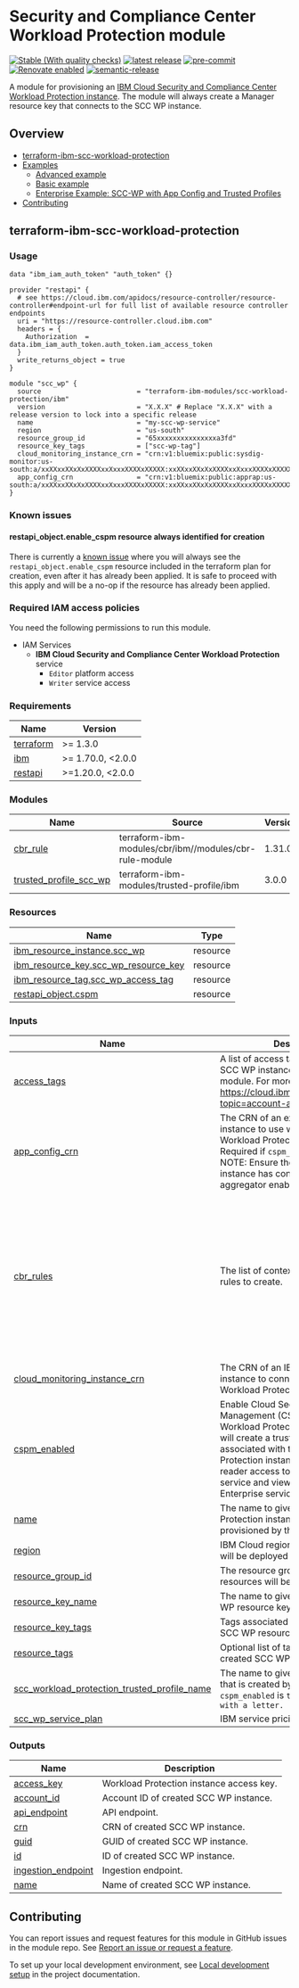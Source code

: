 <!-- Update the title -->
# Security and Compliance Center Workload Protection module

[![Stable (With quality checks)](https://img.shields.io/badge/Status-Stable%20(With%20quality%20checks)-green)](https://terraform-ibm-modules.github.io/documentation/#/badge-status)
[![latest release](https://img.shields.io/github/v/release/terraform-ibm-modules/terraform-ibm-scc-workload-protection?logo=GitHub&sort=semver)](https://github.com/terraform-ibm-modules/terraform-ibm-scc-workload-protection/releases/latest)
[![pre-commit](https://img.shields.io/badge/pre--commit-enabled-brightgreen?logo=pre-commit&logoColor=white)](https://github.com/pre-commit/pre-commit)
[![Renovate enabled](https://img.shields.io/badge/renovate-enabled-brightgreen.svg)](https://renovatebot.com/)
[![semantic-release](https://img.shields.io/badge/%20%20%F0%9F%93%A6%F0%9F%9A%80-semantic--release-e10079.svg)](https://github.com/semantic-release/semantic-release)

<!-- Add a description of module(s) in this repo -->
A module for provisioning an [IBM Cloud Security and Compliance Center Workload Protection instance](https://cloud.ibm.com/docs/workload-protection?topic=workload-protection-getting-started). The module will always create a Manager resource key that connects to the SCC WP instance.

<!-- Below content is automatically populated via pre-commit hook -->
<!-- BEGIN OVERVIEW HOOK -->
## Overview
* [terraform-ibm-scc-workload-protection](#terraform-ibm-scc-workload-protection)
* [Examples](./examples)
    * [Advanced example](./examples/advanced)
    * [Basic example](./examples/basic)
    * [Enterprise Example: SCC-WP with App Config and Trusted Profiles](./examples/enterprise)
* [Contributing](#contributing)
<!-- END OVERVIEW HOOK -->


<!--
If this repo contains any reference architectures, uncomment the heading below and links to them.
(Usually in the `/reference-architectures` directory.)
See "Reference architecture" in Authoring Guidelines in the public documentation at
https://terraform-ibm-modules.github.io/documentation/#/implementation-guidelines?id=reference-architecture
-->
<!-- ## Reference architectures -->


<!-- This heading should always match the name of the root level module (aka the repo name) -->
## terraform-ibm-scc-workload-protection

### Usage

<!--
Add an example of the use of the module in the following code block.

Use real values instead of "var.<var_name>" or other placeholder values
unless real values don't help users know what to change.
-->

```hcl
data "ibm_iam_auth_token" "auth_token" {}

provider "restapi" {
  # see https://cloud.ibm.com/apidocs/resource-controller/resource-controller#endpoint-url for full list of available resource controller endpoints
  uri = "https://resource-controller.cloud.ibm.com"
  headers = {
    Authorization  = data.ibm_iam_auth_token.auth_token.iam_access_token
  }
  write_returns_object = true
}

module "scc_wp" {
  source                        = "terraform-ibm-modules/scc-workload-protection/ibm"
  version                       = "X.X.X" # Replace "X.X.X" with a release version to lock into a specific release
  name                          = "my-scc-wp-service"
  region                        = "us-south"
  resource_group_id             = "65xxxxxxxxxxxxxxxa3fd"
  resource_key_tags             = ["scc-wp-tag"]
  cloud_monitoring_instance_crn = "crn:v1:bluemix:public:sysdig-monitor:us-south:a/xxXXxxXXxXxXXXXxxXxxxXXXXxXXXXX:xxXXxxXXxXxXXXXxxXxxxXXXXxXXXXX::"
  app_config_crn                = "crn:v1:bluemix:public:apprap:us-south:a/xxXXxxXXxXxXXXXxxXxxxXXXXxXXXXX:xxXXxxXXxXxXXXXxxXxxxXXXXxXXXXX::"
}
```

### Known issues
#### restapi_object.enable_cspm resource always identified for creation
There is currently a [known issue](https://github.com/terraform-ibm-modules/terraform-ibm-scc-workload-protection/issues/243) where you will always see the `restapi_object.enable_cspm` resource included in the terraform plan for creation, even after it has already been applied. It is safe to proceed with this apply and will be a no-op if the resource has already been applied.

### Required IAM access policies

<!-- PERMISSIONS REQUIRED TO RUN MODULE
If this module requires permissions, uncomment the following block and update
the sample permissions, following the format.
Replace the sample Account and IBM Cloud service names and roles with the
information in the console at
Manage > Access (IAM) > Access groups > Access policies.
-->

You need the following permissions to run this module.

- IAM Services
    - **IBM Cloud Security and Compliance Center Workload Protection** service
        - `Editor` platform access
        - `Writer` service access

<!-- NO PERMISSIONS FOR MODULE
If no permissions are required for the module, uncomment the following
statement instead the previous block.
-->

<!-- No permissions are needed to run this module.-->


<!-- Below content is automatically populated via pre-commit hook -->
<!-- BEGINNING OF PRE-COMMIT-TERRAFORM DOCS HOOK -->
### Requirements

| Name | Version |
|------|---------|
| <a name="requirement_terraform"></a> [terraform](#requirement\_terraform) | >= 1.3.0 |
| <a name="requirement_ibm"></a> [ibm](#requirement\_ibm) | >= 1.70.0, <2.0.0 |
| <a name="requirement_restapi"></a> [restapi](#requirement\_restapi) | >=1.20.0, <2.0.0 |

### Modules

| Name | Source | Version |
|------|--------|---------|
| <a name="module_cbr_rule"></a> [cbr\_rule](#module\_cbr\_rule) | terraform-ibm-modules/cbr/ibm//modules/cbr-rule-module | 1.31.0 |
| <a name="module_trusted_profile_scc_wp"></a> [trusted\_profile\_scc\_wp](#module\_trusted\_profile\_scc\_wp) | terraform-ibm-modules/trusted-profile/ibm | 3.0.0 |

### Resources

| Name | Type |
|------|------|
| [ibm_resource_instance.scc_wp](https://registry.terraform.io/providers/ibm-cloud/ibm/latest/docs/resources/resource_instance) | resource |
| [ibm_resource_key.scc_wp_resource_key](https://registry.terraform.io/providers/ibm-cloud/ibm/latest/docs/resources/resource_key) | resource |
| [ibm_resource_tag.scc_wp_access_tag](https://registry.terraform.io/providers/ibm-cloud/ibm/latest/docs/resources/resource_tag) | resource |
| [restapi_object.cspm](https://registry.terraform.io/providers/Mastercard/restapi/latest/docs/resources/object) | resource |

### Inputs

| Name | Description | Type | Default | Required |
|------|-------------|------|---------|:--------:|
| <a name="input_access_tags"></a> [access\_tags](#input\_access\_tags) | A list of access tags to apply to the SCC WP instance created by the module. For more information, see https://cloud.ibm.com/docs/account?topic=account-access-tags-tutorial. | `list(string)` | `[]` | no |
| <a name="input_app_config_crn"></a> [app\_config\_crn](#input\_app\_config\_crn) | The CRN of an existing App Config instance to use with the SCC Workload Protection instance. Required if `cspm_enabled` is true. NOTE: Ensure the App Config instance has configuration aggregator enabled. | `string` | `null` | no |
| <a name="input_cbr_rules"></a> [cbr\_rules](#input\_cbr\_rules) | The list of context-based restriction rules to create. | <pre>list(object({<br/>    description = string<br/>    account_id  = string<br/>    tags = optional(list(object({<br/>      name  = string<br/>      value = string<br/>    })), [])<br/>    rule_contexts = list(object({<br/>      attributes = optional(list(object({<br/>        name  = string<br/>        value = string<br/>    }))) }))<br/>    enforcement_mode = string<br/>  }))</pre> | `[]` | no |
| <a name="input_cloud_monitoring_instance_crn"></a> [cloud\_monitoring\_instance\_crn](#input\_cloud\_monitoring\_instance\_crn) | The CRN of an IBM Cloud Monitoring instance to connect to the SCC Workload Protection instance. | `string` | `null` | no |
| <a name="input_cspm_enabled"></a> [cspm\_enabled](#input\_cspm\_enabled) | Enable Cloud Security Posture Management (CSPM) for the Workload Protection instance. This will create a trusted profile associated with the SCC Workload Protection instance that has viewer / reader access to the App Config service and viewer access to the Enterprise service. [Learn more](https://cloud.ibm.com/docs/workload-protection?topic=workload-protection-about). | `bool` | `true` | no |
| <a name="input_name"></a> [name](#input\_name) | The name to give the SCC Workload Protection instance that will be provisioned by this module. | `string` | n/a | yes |
| <a name="input_region"></a> [region](#input\_region) | IBM Cloud region where all resources will be deployed | `string` | `"us-south"` | no |
| <a name="input_resource_group_id"></a> [resource\_group\_id](#input\_resource\_group\_id) | The resource group ID where resources will be provisioned. | `string` | n/a | yes |
| <a name="input_resource_key_name"></a> [resource\_key\_name](#input\_resource\_key\_name) | The name to give the IBM Cloud SCC WP resource key. | `string` | `"SCCWPManagerKey"` | no |
| <a name="input_resource_key_tags"></a> [resource\_key\_tags](#input\_resource\_key\_tags) | Tags associated with the IBM Cloud SCC WP resource key. | `list(string)` | `[]` | no |
| <a name="input_resource_tags"></a> [resource\_tags](#input\_resource\_tags) | Optional list of tags to be added to created SCC WP instance. | `list(string)` | `[]` | no |
| <a name="input_scc_workload_protection_trusted_profile_name"></a> [scc\_workload\_protection\_trusted\_profile\_name](#input\_scc\_workload\_protection\_trusted\_profile\_name) | The name to give the trusted profile that is created by this module if `cspm_enabled` is `true. Must begin with a letter.` | `string` | `"workload-protection-trusted-profile"` | no |
| <a name="input_scc_wp_service_plan"></a> [scc\_wp\_service\_plan](#input\_scc\_wp\_service\_plan) | IBM service pricing plan. | `string` | `"free-trial"` | no |

### Outputs

| Name | Description |
|------|-------------|
| <a name="output_access_key"></a> [access\_key](#output\_access\_key) | Workload Protection instance access key. |
| <a name="output_account_id"></a> [account\_id](#output\_account\_id) | Account ID of created SCC WP instance. |
| <a name="output_api_endpoint"></a> [api\_endpoint](#output\_api\_endpoint) | API endpoint. |
| <a name="output_crn"></a> [crn](#output\_crn) | CRN of created SCC WP instance. |
| <a name="output_guid"></a> [guid](#output\_guid) | GUID of created SCC WP instance. |
| <a name="output_id"></a> [id](#output\_id) | ID of created SCC WP instance. |
| <a name="output_ingestion_endpoint"></a> [ingestion\_endpoint](#output\_ingestion\_endpoint) | Ingestion endpoint. |
| <a name="output_name"></a> [name](#output\_name) | Name of created SCC WP instance. |
<!-- END OF PRE-COMMIT-TERRAFORM DOCS HOOK -->

<!-- Leave this section as is so that your module has a link to local development environment set up steps for contributors to follow -->
## Contributing

You can report issues and request features for this module in GitHub issues in the module repo. See [Report an issue or request a feature](https://github.com/terraform-ibm-modules/.github/blob/main/.github/SUPPORT.md).

To set up your local development environment, see [Local development setup](https://terraform-ibm-modules.github.io/documentation/#/local-dev-setup) in the project documentation.
